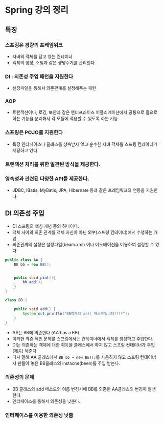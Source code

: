 # Spring 강의 정리

## 특징

### 스프링은 경량의 프레임워크
* 자바의 객체를 담고 있는 컨테이너
* 객체의 생성, 소멸과 같은 생명주기를 관리한다.

### DI : 의존성 주입 패턴을 지원한다
* 설정파일을 통해서 의존관계를 설정해주는 패턴

### AOP
* 트랜잭션이나, 로깅, 보안과 같은 엔터프라이즈 어플리케이샨에서 공통으로 필요로 하는 기능을 분리해서 각 모듈에 적용할 수 있도록 하는 기능

### 스프링은 POJO를 지원한다
* 특정 인터페이스나 클래스를 상속받지 않고 순수한 자바 객체를 스프링 컨테이너가 저장하고 있다.

### 트랜잭션 처리를 위한 일관된 방식을 제공한다.

### 영속성과 관련된 다양한 API를 제공한다.
* JDBC, IBatis, MyBatis, JPA, Hibernate 등과 같은 프레임워크와 연동을 지원한다.


## DI 의존성 주입

* DI 스프링의 핵심 개념 중의 하나이다.
* 객체 사이의 의존 관계를 객체 자신이 아닌 외부(스프링 컨테이너)에서 수행하는 개념
* 의존관계의 설정은 설정파일(beam.xml) 이나 어노테이션을 이용하여 설정할 수 있다.

```java
public class AA {
    BB bb = new BB();


    public void pint(){
        bb.add();
    }
}

class BB {

    public void add() {
        System.out.println("BB객체의 aa() 메소드입니다!!!!");
    }
}
```
* AA는 BB에 의존한다 (AA has a BB)
* 이러한 의존 적인 문제를 스프링에서는 컨테이너에서 객체를 생성하고 주입한다.
* DI는 의존하는 객체에 대한 획득을 클래스에서 하지 않고 스프링 컨테이너가 주입(제공) 해준다.
* 다시 말해 AA 클래스에서 `BB bb = new BB();`를 사용하지 않고 스프링 컨테이너사 만들어 놓은 BB클래스의 instacne(been)를 주입 받는다.

### 의존성의 문제
* BB 클래스의 add 메소드의 이름 변경시에 BB를 의존한 AA클래스의 변경이 발생한다.
* 인터페이스를 통해서 의존성을 낮춘다.

### 인터페이스를 이용한 의존성 낮춤
